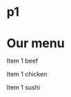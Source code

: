 # p1
<html>
<head>
<title>menu</title>
<style>
* {
    box-sizing:border-box;

}
h1{
    margin-bottom:15px;
}



p{
    border:1px solid black;
    background-color:gray;
    color:black;
    
}
.row{
    width:100%;
}

@media(min-width:992px){
    .col-lg-1, .col-lg-2, .col-lg-3, .col-lg-4, .col-lg-5, .col-lg-6, .col-lg-7, .col-lg-8, .col-lg-9, .col-lg-10, .col-lg-11, .col-lg-12{
        float:left;
    }
    .col-lg-1{
        width:8.33%;
    }
    .col-lg-2{
        width:16.66%;
    }
    .col-lg-3{
        width:25%;
    }
    .col-lg-4{
        width:33.33%;
    }
    .col-lg-5{
        width:41.66%;
    }
    .col-lg-6{
        width:50%;
    }
    .col-lg-7{
        width:58.33%;
    }
    .col-lg-8{
        width:66.66%;
    }
    .col-lg-9{
        width:75%;
    }
    .col-lg-10{
        width:83.33%;
    }
    .col-lg-11{
        width:91.66%;
    }
    .col-lg-12{
        width:100%;
    }
    
}
    
}
@media(min-width:768px) and (max-width:991px){
    .col-md-1, .col-md-2, .col-md-3, .col-md-4, .col-md-5, .col-md-6, .col-md-7, .col-md-8, .col-md-9, .col-md-10, .col-md-11, .col-md-12{
        float:left;
    }
    .col-md-1{
        width:8.33%;
    }
    .col-md-2{
        width:16.66%;
    }
    .col-md-3{
        width:25%;
    }
    .col-md-4{
        width:33.33%;
    }
    .col-md-5{
        width:41.66%;
    }
    .col-md-6{
        width:50%;
    }
    .col-md-7{
        width:58.33%;
    }
    .col-md-8{
        width:66.66%;
    }
    .col-md-9{
        width:75%;
    }
    .col-md-10{
        width:83.33%;
    }
    .col-md-11{
        width:91.66%;
    }
    .col-md-12{
        width:100%;
    }
    
}


@media(max-width:767px){
    .col-sm-1, .col-sm-2, .col-sm-3, .col-sm-4, .col-sm-5, .col-sm-6, .col-sm-7, .col-sm-8, .col-sm-9, .col-sm-10, .col-sm-11, .col-sm-12{
        float:left;
    }
    .col-sm-1{
        width:8.33%;
    }
    .col-sm-2{
        width:16.66%;
    }
    .col-sm-3{
        width:25%;
    }
    .col-sm-4{
        width:33%;
    }
    .col-sm-5{
        width:41.66%;
    }
    .col-sm-6{
        width:50%;
    }
    .col-sm-7{
        width:58.33%;
    }
    .col-sm-8{
        width:66.66%;
    }
    .col-sm-9{
        width:75%;
    }
    .col-sm-10{
        width:83.33%;
    }
    .col-sm-11{
        width:91.66%;
    }
    .col-sm-12{
        width:100%;
    }
    
}
</style>
</body>
<h1>Our menu</h1>
<div class="row">
<div class="coi-lg-4 col-md-6 col-sm-12"><p>Item 1 beef</p></div>
<div class="coi-lg-4 col-md-6 col-sm-12"><p>Item 1 chicken</p></div>
<div class="coi-lg-4 col-md-12 col-sm-12"><p>Item 1 sushi</p></div>
</div>
</body>
</html>
